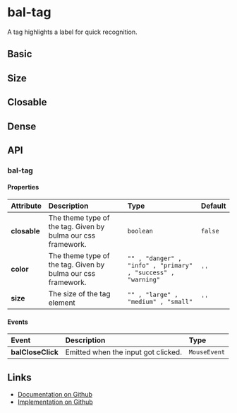# bal-tag

<!-- START: human documentation top -->

A tag highlights a label for quick recognition.

<!-- END: human documentation top -->

## Basic

<ClientOnly>  <docs-demo-bal-tag-96></docs-demo-bal-tag-96></ClientOnly>


## Size

<ClientOnly>  <docs-demo-bal-tag-97></docs-demo-bal-tag-97></ClientOnly>


## Closable

<ClientOnly>  <docs-demo-bal-tag-98></docs-demo-bal-tag-98></ClientOnly>


## Dense

<ClientOnly>  <docs-demo-bal-tag-99></docs-demo-bal-tag-99></ClientOnly>



## API

### bal-tag

#### Properties

| Attribute    | Description                                                  | Type                                                         | Default |
| :----------- | :----------------------------------------------------------- | :----------------------------------------------------------- | :------ |
| **closable** | The theme type of the tag. Given by bulma our css framework. | `boolean`                                                    | `false` |
| **color**    | The theme type of the tag. Given by bulma our css framework. | `"" , "danger" , "info" , "primary" , "success" , "warning"` | `''`    |
| **size**     | The size of the tag element                                  | `"" , "large" , "medium" , "small"`                          | `''`    |

#### Events

| Event             | Description                         | Type         |
| :---------------- | :---------------------------------- | :----------- |
| **balCloseClick** | Emitted when the input got clicked. | `MouseEvent` |



<!-- START: human documentation bottom -->

<!-- END: human documentation bottom -->


## Links

* [Documentation on Github](https://github.com/baloise/ui-library/blob/master/docs/src/components/components/bal-tag.md)
* [Implementation on Github](https://github.com/baloise/ui-library/blob/master/packages/components/src/components/bal-tag)
